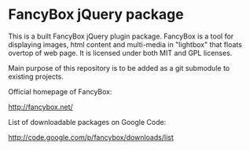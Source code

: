 FancyBox jQuery package
=======================

This is a built FancyBox jQuery plugin package. FancyBox is a tool for displaying images, html content and multi-media in "lightbox" that floats overtop of web page. It is licensed under both MIT and GPL licenses.

Main purpose of this repository is to be added as a git submodule to existing projects.

Official homepage of FancyBox:

http://fancybox.net/

List of downloadable packages on Google Code:

http://code.google.com/p/fancybox/downloads/list
